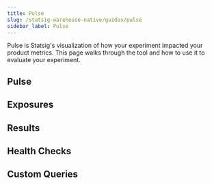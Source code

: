```yaml
---
title: Pulse
slug: /statsig-warehouse-native/guides/pulse
sidebar_label: Pulse
---
```


Pulse is Statsig's visualization of how your experiment impacted your product metrics. This page walks through the tool and how to use it to evaluate your experiment.

## Pulse

## Exposures

## Results

## Health Checks

## Custom Queries
